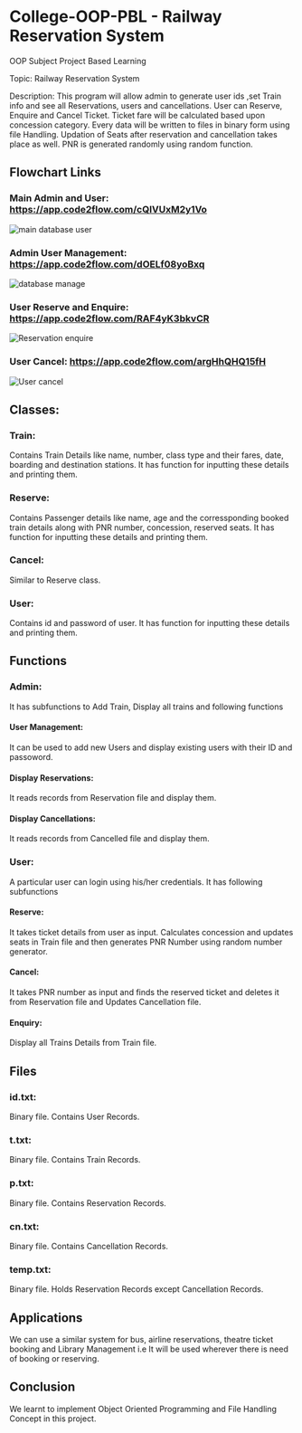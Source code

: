 # College-OOP-PBL - Railway Reservation System

OOP Subject Project Based Learning

Topic: Railway Reservation System

Description: This program will allow admin to generate user ids ,set Train info and see all Reservations, users and cancellations. User can Reserve, Enquire and Cancel Ticket. Ticket fare will be calculated based upon concession category. Every data will be written to files in binary form using file Handling. Updation of Seats after reservation and cancellation takes place as well. PNR is generated randomly using random function.

## Flowchart Links

### Main Admin and User: https://app.code2flow.com/cQIVUxM2y1Vo
![main database user](https://user-images.githubusercontent.com/63101268/98447719-1b59cb00-214d-11eb-859a-354affed0585.png)

### Admin User Management: https://app.code2flow.com/dOELf08yoBxq
![database  manage](https://user-images.githubusercontent.com/63101268/98447717-19900780-214d-11eb-9eae-df4fe76b7b18.png)

### User Reserve and Enquire: https://app.code2flow.com/RAF4yK3bkvCR
![Reservation enquire](https://user-images.githubusercontent.com/63101268/98447720-1c8af800-214d-11eb-8f1c-9de2217ecc5e.png)

### User Cancel: https://app.code2flow.com/argHhQHQ15fH
![User cancel](https://user-images.githubusercontent.com/63101268/98447721-1d238e80-214d-11eb-8c2f-3b0515efb720.png)

## Classes:

### Train: 

Contains Train Details like name, number, class type and their fares, date, boarding and destination stations. It has function for inputting these details and printing them.

### Reserve: 

Contains Passenger details like name, age and the corressponding booked train details along with PNR number, concession, reserved seats. It has function for inputting these details and printing them.

### Cancel: 

Similar to Reserve class.

### User:
Contains id and password of user. It has function for inputting these details and printing them.

## Functions

### Admin:

It has subfunctions to Add Train, Display all trains and following functions

#### User Management: 

It can be used to add new Users and display existing users with their ID and passoword.

#### Display Reservations:

It reads records from Reservation file and display them.

#### Display Cancellations:

It reads records from Cancelled file and display them.

### User: 

A particular user can login using his/her credentials. It has following subfunctions

#### Reserve:

It takes ticket details from user as input. Calculates concession and updates seats in Train file and then generates PNR Number using random number generator.

#### Cancel:

It takes PNR number as input and finds the reserved ticket and deletes it from Reservation file and Updates Cancellation file.

#### Enquiry:

Display all Trains Details from Train file.

## Files

### id.txt: 
Binary file. Contains User Records.

### t.txt:
Binary file. Contains Train Records.

### p.txt:
Binary file. Contains Reservation Records.

### cn.txt:
Binary file. Contains Cancellation Records.

### temp.txt:
Binary file. Holds Reservation Records except Cancellation Records.

## Applications
We can use a similar system for bus, airline reservations, theatre ticket booking and Library Management i.e It will be used wherever there is need of booking or reserving. 

## Conclusion
We learnt to implement Object Oriented Programming and File Handling Concept in this project.
